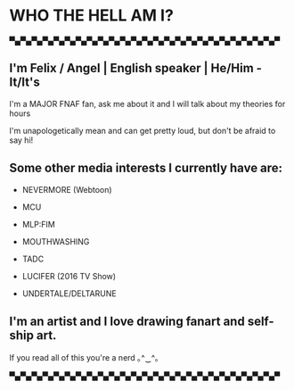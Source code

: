 # WHO THE HELL AM I?
▀▄▀▄▀▄▀▄▀▄▀▄▀▄▀▄▀▄▀▄▀▄▀▄▀▄▀▄▀▄▀▄▀▄▀▄▀▄▀▄▀▄▀▄▀▄▀▄▀

I'm Felix / Angel | English speaker | He/Him - It/It's
-

I'm a MAJOR FNAF fan, ask me about it and I will talk about my theories for hours

I'm unapologetically mean and can get pretty loud, but don't be afraid to say hi!

Some other media interests I currently have are:
-
- NEVERMORE (Webtoon)

- MCU

- MLP:FIM

- MOUTHWASHING

- TADC

- LUCIFER (2016 TV Show)

- UNDERTALE/DELTARUNE


I'm an artist and I love drawing fanart and self-ship art. 
-

If you read all of this you're a nerd ｡^‿^｡

▀▄▀▄▀▄▀▄▀▄▀▄▀▄▀▄▀▄▀▄▀▄▀▄▀▄▀▄▀▄▀▄▀▄▀▄▀▄▀▄▀▄▀▄▀▄▀▄▀
